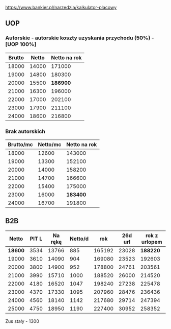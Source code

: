 
https://www.bankier.pl/narzedzia/kalkulator-placowy


## UOP

### Autorskie - autorskie koszty uzyskania przychodu (50%) - [UOP 100%]

Brutto | Netto | Netto na rok
------ | ----- | ---
18000 | 14000 | 171000
19000 | 14800 | 180300
20000 | 15500 | **186900**
21000 | 16300 | 196000
22000 | 17000 | 202100
23000 | 17900 | 211100
24000 | 18600 | 216800

### Brak autorskich

Brutto/mc | Netto/mc | Netto na rok
--------- | -------- | ---
18000 | 12600 | 143000
19000 | 13300 | 152100
20000 | 14000 | 158200
21000 | 14700 | 166600
22000 | 15400 | 175000
23000 | 16000 | **183400**
24000 | 16700 | 191800

## B2B

Netto | PIT L | Na rękę | Netto/d | rok | 26d url | rok z urlopem
----- | ----- | ----- | ------- | --- | ------- | ---
**18600**	|	3534	|	13766	|	885 | 165192	|	23028	|	**188220**
19000	|	3610	|	14090	|	904 | 169080	|	23523	|	192603
20000	|	3800	|	14900	|	952 | 178800	|	24761	|	203561
21000	|	3990	|	15710	|	1000 | 188520	|	26000	|	214520
22000	|	4180	|	16520	|	1047 | 198240	|	27238	|	225478
23000	|	4370	|	17330	|	1095 | 207960	|	28476	|	236436
24000	|	4560	|	18140	|	1142 | 217680	|	29714	|	247394
25000	|	4750	|	18950	|	1190 | 227400	|	30952	|	258352

Zus stały - 1300

